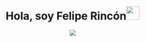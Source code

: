 <h1 align="center"><b>Hola, soy Felipe Rincón</b><img src="https://media.giphy.com/media/hvRJCLFzcasrR4ia7z/giphy.gif" width="35"></h1>
<p align="center">
  <a href="https://github.com/DenverCoder1/readme-typing-svg"><img src="https://readme-typing-svg.herokuapp.com?font=Time+New+Roman&color=%2300008B&size=25&center=true&vCenter=true&width=600&height=100&lines=Andrés+Felipe+Rincón+Ortiz;++;Me+interesa+el+desarrollo+back-end;y+la+automatización+de+pruebas,;Estudiante+de+Sistematización+de+Datos,;Desarrollador+JR,;Interes+continuo+por+aprender+cosas+nuevas"></a>
</p>
